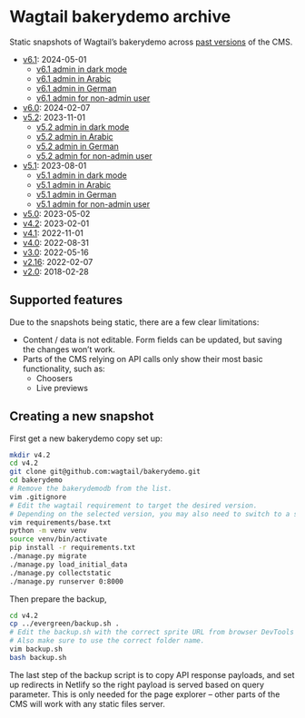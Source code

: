 # Wagtail bakerydemo archive

Static snapshots of Wagtail’s bakerydemo across [past versions](https://github.com/wagtail/wagtail/wiki/release-schedule) of the CMS.

- [v6.1](https://static-wagtail-v6-1.netlify.app/): 2024-05-01
  - [v6.1 admin in dark mode](https://static-wagtail-v6-1.netlify.app/admin-dark/)
  - [v6.1 admin in Arabic](https://static-wagtail-v6-1.netlify.app/admin-arabic/)
  - [v6.1 admin in German](https://static-wagtail-v6-1.netlify.app/admin-german/)
  - [v6.1 admin for non-admin user](https://static-wagtail-v6-1.netlify.app/admin-editor/)
- [v6.0](https://static-wagtail-v6-0.netlify.app/): 2024-02-07
- [v5.2](https://static-wagtail-v5-2.netlify.app/): 2023-11-01
  - [v5.2 admin in dark mode](https://static-wagtail-v5-2.netlify.app/admin-dark/)
  - [v5.2 admin in Arabic](https://static-wagtail-v5-2.netlify.app/admin-arabic/)
  - [v5.2 admin in German](https://static-wagtail-v5-2.netlify.app/admin-german/)
  - [v5.2 admin for non-admin user](https://static-wagtail-v5-2.netlify.app/admin-editor/)
- [v5.1](https://static-wagtail-v5-1.netlify.app/): 2023-08-01
  - [v5.1 admin in dark mode](https://static-wagtail-v5-1.netlify.app/admin-dark/)
  - [v5.1 admin in Arabic](https://static-wagtail-v5-1.netlify.app/admin-arabic/)
  - [v5.1 admin in German](https://static-wagtail-v5-1.netlify.app/admin-german/)
  - [v5.1 admin for non-admin user](https://static-wagtail-v5-1.netlify.app/admin-editor/)
- [v5.0](https://static-wagtail-v5-0.netlify.app/): 2023-05-02
- [v4.2](https://static-wagtail-v4-2.netlify.app/): 2023-02-01
- [v4.1](https://static-wagtail-v4-1.netlify.app/): 2022-11-01
- [v4.0](https://static-wagtail-v4-0.netlify.app/): 2022-08-31
- [v3.0](https://static-wagtail-v3-0.netlify.app/): 2022-05-16
- [v2.16](https://static-wagtail-v2-16.netlify.app/): 2022-02-07
- [v2.0](https://static-wagtail-v2-0.netlify.app/): 2018-02-28

## Supported features

Due to the snapshots being static, there are a few clear limitations:

- Content / data is not editable. Form fields can be updated, but saving the changes won’t work.
- Parts of the CMS relying on API calls only show their most basic functionality, such as:
  - Choosers
  - Live previews

## Creating a new snapshot

First get a new bakerydemo copy set up:

```bash
mkdir v4.2
cd v4.2
git clone git@github.com:wagtail/bakerydemo.git
cd bakerydemo
# Remove the bakerydemodb from the list.
vim .gitignore
# Edit the wagtail requirement to target the desired version.
# Depending on the selected version, you may also need to switch to a specific commit of the bakerydemo, or make arbitrary changes to the code.
vim requirements/base.txt
python -m venv venv
source venv/bin/activate
pip install -r requirements.txt
./manage.py migrate
./manage.py load_initial_data
./manage.py collectstatic
./manage.py runserver 0:8000
```

Then prepare the backup,

```bash
cd v4.2
cp ../evergreen/backup.sh .
# Edit the backup.sh with the correct sprite URL from browser DevTools (`localStorage.getItem('wagtail:spriteRevision')`).
# Also make sure to use the correct folder name.
vim backup.sh
bash backup.sh
```

The last step of the backup script is to copy API response payloads, and set up redirects in Netlify so the right payload is served based on query parameter. This is only needed for the page explorer – other parts of the CMS will work with any static files server.
